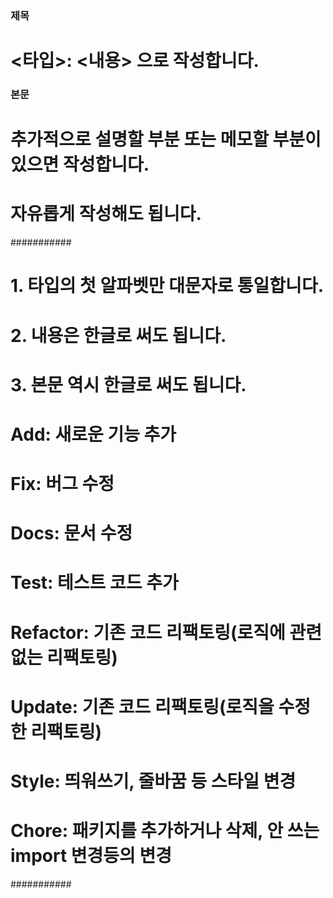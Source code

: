 ### 제목 ###
# <타입>: <내용> 으로 작성합니다.

### 본문 ###
# 추가적으로 설명할 부분 또는 메모할 부분이 있으면 작성합니다.
# 자유롭게 작성해도 됩니다.

###########
# 1. 타입의 첫 알파벳만 대문자로 통일합니다.
# 2. 내용은 한글로 써도 됩니다.
# 3. 본문 역시 한글로 써도 됩니다.
# Add: 새로운 기능 추가
# Fix: 버그 수정
# Docs: 문서 수정
# Test: 테스트 코드 추가
# Refactor: 기존 코드 리팩토링(로직에 관련 없는 리팩토링)
# Update: 기존 코드 리팩토링(로직을 수정한 리팩토링)
# Style: 띄워쓰기, 줄바꿈 등 스타일 변경
# Chore: 패키지를 추가하거나 삭제, 안 쓰는 import 변경등의 변경
###########

